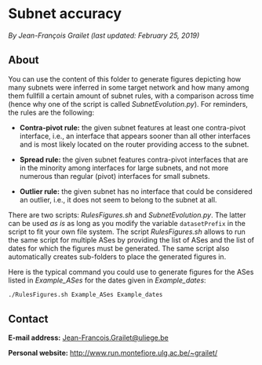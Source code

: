 # Subnet accuracy

*By Jean-François Grailet (last updated: February 25, 2019)*

## About

You can use the content of this folder to generate figures depicting how many subnets were 
inferred in some target network and how many among them fullfill a certain amount of subnet 
rules, with a comparison across time (hence why one of the script is called 
*SubnetEvolution.py*). For reminders, the rules are the following:

* **Contra-pivot rule:** the given subnet features at least one contra-pivot interface, i.e., an 
  interface that appears sooner than all other interfaces and is most likely located on the router 
  providing access to the subnet.

* **Spread rule:** the given subnet features contra-pivot interfaces that are in the minority 
  among interfaces for large subnets, and not more numerous than regular (pivot) interfaces for 
  small subnets.

* **Outlier rule:** the given subnet has no interface that could be considered an outlier, i.e., 
  it does not seem to belong to the subnet at all.

There are two scripts: *RulesFigures.sh* and *SubnetEvolution.py*. The latter can be used _as is_ 
as long as you modify the variable `datasetPrefix` in the script to fit your own file system. The 
script *RulesFigures.sh* allows to run the same script for multiple ASes by providing the list of 
ASes and the list of dates for which the figures must be generated. The same script also 
automatically creates sub-folders to place the generated figures in.

Here is the typical command you could use to generate figures for the ASes listed in 
_Example\_ASes_ for the dates given in _Example\_dates_:

```sh
./RulesFigures.sh Example_ASes Example_dates
```

## Contact

**E-mail address:** Jean-Francois.Grailet@uliege.be

**Personal website:** http://www.run.montefiore.ulg.ac.be/~grailet/

